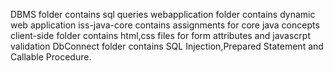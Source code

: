 DBMS folder contains sql queries 
webapplication folder contains dynamic web application
iss-java-core contains assignments for core java concepts
client-side folder contains html,css files for form attributes and javascrpt validation
DbConnect folder contains SQL Injection,Prepared Statement and Callable Procedure.
